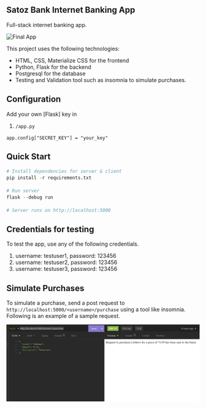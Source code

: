## Satoz Bank Internet Banking App
Full-stack internet banking app.

![Final App](/static/demo.gif)

This project uses the following technologies:

- HTML, CSS, Materialize CSS for the frontend
- Python, Flask for the backend
- Postgresql for the database
- Testing and Validation tool such as insomnia to simulate purchases. 

## Configuration
Add your own [Flask] key in

1. `/app.py`

```
app.config["SECRET_KEY"] = "your_key"
```

## Quick Start
 
```python
# Install dependencies for server & client
pip install -r requirements.txt

# Run server
flask --debug run 

# Server runs on http://localhost:5000 
```

## Credentials for testing
To test the app, use any of the following credentials.

1. username: testuser1, password: 123456
2. username: testuser2, password: 123456
3. username: testuser3, password: 123456

## Simulate Purchases
To simulate a purchase, send a post request to `http://localhost:5000/<username>/purchase` using a tool like insomnia. Following is an example of a sample request.

![Final App](/static/purchase_demo.png)
